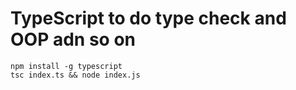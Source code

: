 # TypeScript to do type check and OOP adn so on
 
```
npm install -g typescript
tsc index.ts && node index.js
```
